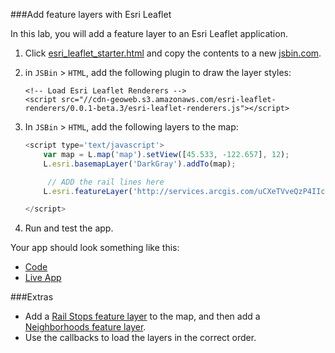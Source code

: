 ###Add feature layers with Esri Leaflet

In this lab, you will add a feature layer to an Esri Leaflet application.

1. Click [esri_leaflet_starter.html](src/esri_leaflet_starter.html) and copy the contents to a new [jsbin.com](http://jsbin.com).

2. in `JSBin` > `HTML`, add the following plugin to draw the layer styles:

	```
	<!-- Load Esri Leaflet Renderers -->
	<script src="//cdn-geoweb.s3.amazonaws.com/esri-leaflet-renderers/0.0.1-beta.3/esri-leaflet-renderers.js"></script>

	```

3. In `JSBin` > `HTML`, add the following layers to the map:

	```javascript
	<script type='text/javascript'>
		var map = L.map('map').setView([45.533, -122.657], 12);
		L.esri.basemapLayer('DarkGray').addTo(map);

		 // ADD the rail lines here
		L.esri.featureLayer('http://services.arcgis.com/uCXeTVveQzP4IIcx/arcgis/rest/services/PDX_Rail_Lines_Styled/FeatureServer/0').addTo(map);

	</script>
	```
4. Run and test the app.

Your app should look something like this:
 * [Code](https://github.com/Esri/geodev-hackerlabs/blob/gh-pages/develop/src/add_feature_layers_leaflet.html)
 * [Live App](http://esri.github.io/geodev-hackerlabs/develop/src/add_feature_layers_leaflet.html)

###Extras
* Add a [Rail Stops feature layer](http://services.arcgis.com/uCXeTVveQzP4IIcx/arcgis/rest/services/PDX_Rail_Stops_Styled/FeatureServer/0) to the map,
 and then add a [Neighborhoods feature layer](http://services.arcgis.com/uCXeTVveQzP4IIcx/arcgis/rest/services/PDX_Neighborhoods_Styled/FeatureServer/0).
* Use the callbacks to load the layers in the correct order.
